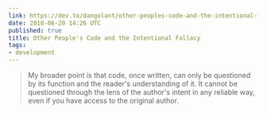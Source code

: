 ```yaml
---
link: https://dev.to/dangolant/other-peoples-code-and-the-intentional-fallacy-5djd
date: 2018-06-20 14:26 UTC
published: true
title: Other People's Code and the Intentional Fallacy
tags:
- development
---
```


<blockquote>My broader point is that code, once written, can only be questioned by its function and the reader's understanding of it. It cannot be questioned through the lens of the author's intent in any reliable way, even if you have access to the original author.</blockquote>
